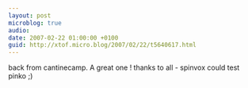 ```yaml
---
layout: post
microblog: true
audio: 
date: 2007-02-22 01:00:00 +0100
guid: http://xtof.micro.blog/2007/02/22/t5640617.html
---
```

back from cantinecamp. A great one ! thanks to all - spinvox could test pinko ;)
